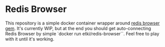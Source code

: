 # Redis Browser

This repository is a simple docker container wrapper around
[redis browser gem](https://github.com/monterail/redis-browser). It's currently
WIP, but at the end you should get auto-connecting Redis Browser by simple
`docker run etki/redis-browser``.
Feel free to play with it until it's working.